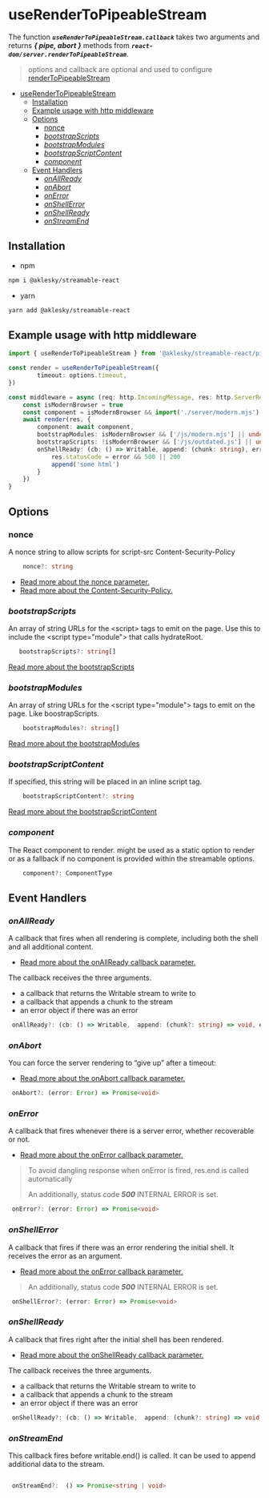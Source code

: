 # useRenderToPipeableStream

The function ***`useRenderToPipeableStream.callback`*** takes two arguments and returns ***{ pipe, abort }*** methods from  ***`react-dom/server.renderToPipeableStream`***.

> options and callback are optional and used to configure [renderToPipeableStream](https://reactjs.org/docs/react-dom-server.html#rendertopipeablestream)

- [useRenderToPipeableStream](#userendertopipeablestream)
  - [Installation](#installation)
  - [Example usage with http middleware](#example-usage-with-http-middleware)
  - [Options](#options)
    - [nonce](#nonce)
    - [*bootstrapScripts*](#bootstrapscripts)
    - [*bootstrapModules*](#bootstrapmodules)
    - [*bootstrapScriptContent*](#bootstrapscriptcontent)
    - [*component*](#component)
  - [Event Handlers](#event-handlers)
    - [*onAllReady*](#onallready)
    - [*onAbort*](#onabort)
    - [*onError*](#onerror)
    - [*onShellError*](#onshellerror)
    - [*onShellReady*](#onshellready)
    - [*onStreamEnd*](#onstreamend)

## Installation

- npm

```bash
npm i @aklesky/streamable-react
```

- yarn

```bash
yarn add @aklesky/streamable-react
```

## Example usage with http middleware

```typescript
import { useRenderToPipeableStream } from '@aklesky/streamable-react/pipeable/render.js'

const render = useRenderToPipeableStream({
        timeout: options.timeout,
})

const middleware = async (req: http.IncomingMessage, res: http.ServerResponse) => {
    const isModernBrowser = true
    const component = isModernBrowser && import('./server/modern.mjs') || import('./server/outdated.js')
    await render(res, {
        component: await component,
        bootstrapModules: isModernBrowser && ['/js/modern.mjs'] || undefined,
        bootstrapScripts: !isModernBrowser && ['/js/outdated.js'] || undefined
        onShellReady: (cb: () => Writable, append: (chunk: string), error?: Error) {
            res.statusCode = error && 500 || 200
            append('some html')
        }
    })
}

```

## Options

### nonce

A nonce string to allow scripts for script-src Content-Security-Policy

```typescript
    nonce?: string
```

- [Read more about the nonce parameter.](https://beta.reactjs.org/reference/react-dom/server/renderToPipeableStream#parameters)
- [Read more about the Content-Security-Policy.](https://developer.mozilla.org/en-US/docs/Web/HTTP/Headers/Content-Security-Policy/script-src)

### *bootstrapScripts*

An array of string URLs for the \<script\> tags to emit on the page.
Use this to include the \<script type="module\"\> that calls hydrateRoot.

 ```typescript
    bootstrapScripts?: string[]
```

[Read more about the bootstrapScripts](https://beta.reactjs.org/reference/react-dom/server/renderToPipeableStream#parameters)

### *bootstrapModules*

An array of string URLs for the \<script type="module"\> tags to emit on the page.
Like boostrapScripts.

```typescript
    bootstrapModules?: string[]
```

[Read more about the bootstrapModules](https://beta.reactjs.org/reference/react-dom/server/renderToPipeableStream#parameters)

### *bootstrapScriptContent*

If specified, this string will be placed in an inline script tag.

```typescript
    bootstrapScriptContent?: string
```

[Read more about the bootstrapScriptContent](https://beta.reactjs.org/reference/react-dom/server/renderToPipeableStream#parameters)

### *component*

The React component to render. might be used as a static option to render or as a fallback if no component is provided within the streamable options.

```typescript
    component?: ComponentType
```

## Event Handlers

### *onAllReady*

A callback that fires when all rendering is complete, including both the shell and all additional content.

- [Read more about the onAllReady callback parameter.](https://beta.reactjs.org/reference/react-dom/server/renderToPipeableStream#aborting-server-rendering)

The callback receives the three arguments.

- a callback that returns the Writable stream to write to
- a callback that appends a chunk to the stream
- an error object if there was an error

```typescript
 onAllReady?: (cb: () => Writable,  append: (chunk?: string) => void, error?: Error) => Promise<void>
```

### *onAbort*

You can force the server rendering to “give up” after a timeout:

- [Read more about the onAbort callback parameter.](https://beta.reactjs.org/reference/react-dom/server/renderToPipeableStream#aborting-server-rendering)

```typescript
 onAbort?: (error: Error) => Promise<void>
```

### *onError*

 A callback that fires whenever there is a server error, whether recoverable or not.

- [Read more about the onError callback parameter.](https://beta.reactjs.org/reference/react-dom/server/renderToPipeableStream#parameters)

> To avoid dangling response when onError is fired, res.end is called automatically
>
> An additionally, status code ***500*** INTERNAL ERROR is set.

```typescript
 onError?: (error: Error) => Promise<void>
```

### *onShellError*

A callback that fires if there was an error rendering the initial shell. It receives the error as an argument.

- [Read more about the onError callback parameter.](https://beta.reactjs.org/reference/react-dom/server/renderToPipeableStream#parameters)

> An additionally, status code ***500*** INTERNAL ERROR is set.

```typescript
 onShellError?: (error: Error) => Promise<void>
```

### *onShellReady*

A callback that fires right after the initial shell has been rendered.

- [Read more about the onShellReady callback parameter.](https://beta.reactjs.org/reference/react-dom/server/renderToPipeableStream#parameters)

The callback receives the three arguments.

- a callback that returns the Writable stream to write to
- a callback that appends a chunk to the stream
- an error object if there was an error

```typescript
 onShellReady?: (cb: () => Writable,  append: (chunk?: string) => void, error?: Error) => Promise<void>
```

### *onStreamEnd*

This callback fires before writable.end() is called. It can be used to append additional data to the stream.

```typescript

 onStreamEnd?:  () => Promise<string | void>
```

